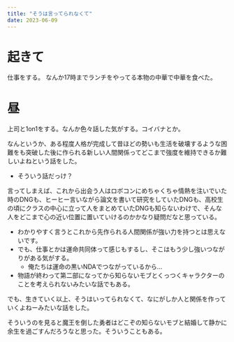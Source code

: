 ```yaml
---
title: "そうは言ってられなくて"
date: 2023-06-09
---
```


# 起きて
仕事をする。
なんか17時までランチをやってる本物の中華で中華を食べた。

# 昼
上司と1on1をする。なんか色々話した気がする。コイバナとか。


なんというか、ある程度人格が完成して昔ほどの勢いも生活を破壊するような困難をも突破した後に作られる新しい人間関係ってどこまで強度を維持できるか難しいよねという話をした。
- そういう話だっけ？

言ってしまえば、これから出会う人はロボコンにめちゃくちゃ情熱を注いでいた時のDNGも、ヒーヒー言いながら論文を書いて研究をしていたDNGも、高校生の頃にクラスの中心に立って人をまとめていたDNGも知らないわけで、そんな人をどこまで心の近い位置に置いていけるのかかなり疑問だなと思っている。
- わかりやすく言うとこれから先作られる人間関係が強い力を持つとは思えないです。
- でも、仕事とかは運命共同体って感じもするし、そこはもう少し強いつながりがある気がする。
  - 俺たちは運命の黒いNDAでつながっているから...
- 物語が終わって第二部になってから知らないモブとくっつくキャラクターのことを考えられないみたいな話でもある。


でも、生きていく以上、そうはいってられなくて、なにがしか人と関係を作っていくよねーみたいな話をした。

そういうのを見ると魔王を倒した勇者はどこぞの知らないモブと結婚して静かに余生を過ごすんだろうなと思った。そういうこともある。